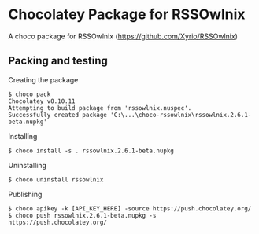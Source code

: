 ﻿# Chocolatey Package for RSSOwlnix

A choco package for RSSOwlnix (https://github.com/Xyrio/RSSOwlnix)

## Packing and testing

Creating the package
```
$ choco pack
Chocolatey v0.10.11
Attempting to build package from 'rssowlnix.nuspec'.
Successfully created package 'C:\...\choco-rssowlnix\rssowlnix.2.6.1-beta.nupkg'
```

Installing
```
$ choco install -s . rssowlnix.2.6.1-beta.nupkg
```

Uninstalling
```
$ choco uninstall rssowlnix
```

Publishing
```
$ choco apikey -k [API_KEY_HERE] -source https://push.chocolatey.org/
$ choco push rssowlnix.2.6.1-beta.nupkg -s https://push.chocolatey.org/
```